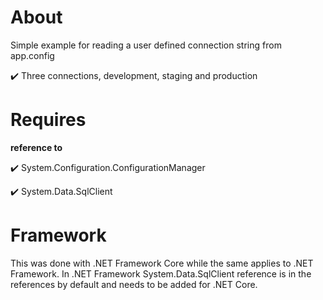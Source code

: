 ﻿# About

Simple example for reading a user defined connection string from app.config

:heavy_check_mark: Three connections, development, staging and production

# Requires

**reference to**

:heavy_check_mark:  System.Configuration.ConfigurationManager

:heavy_check_mark: System.Data.SqlClient

# Framework

This was done with .NET Framework Core while the same applies to .NET Framework. In .NET Framework System.Data.SqlClient reference is in the references by default and needs to be added for .NET Core.